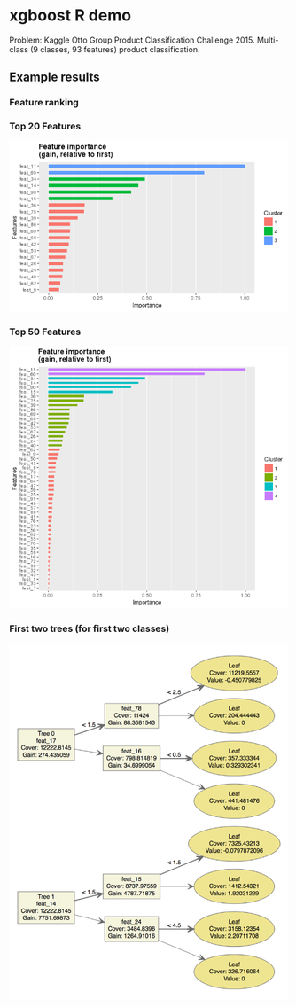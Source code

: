 # xgboost R demo <br/>
Problem: Kaggle Otto Group Product Classification Challenge 2015. Multi-class (9 classes, 93 features) product classification.

## Example results <br/>
### Feature ranking <br/>
### Top 20 Features <br/>
![](img/feature_importance_rel2first_20.png)
### Top 50 Features <br/>
![](img/feature_importance_rel2first_50.png)
### First two trees (for first two classes) <br/>
![](img/Screen%20Shot%202019-02-24%20at%207.45.24%20PM.png)
